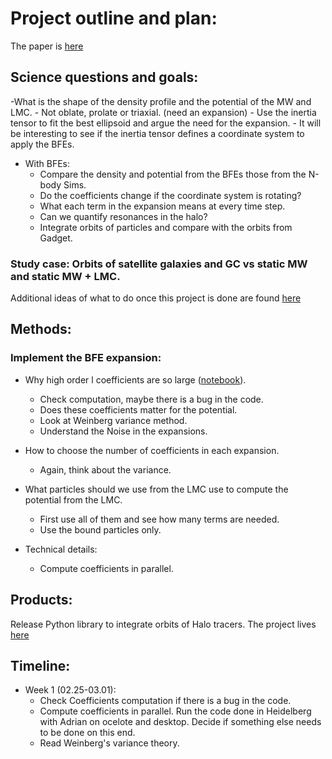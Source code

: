 # Project outline and plan:

The paper is [here](https://github.com/jngaravitoc/MW-LMC-SCF/blob/master/doc/BFE_MWLMC.pdf)


## Science questions and goals:



   -What is the shape of the density profile and the potential of the MW and LMC.
      - Not oblate, prolate or triaxial. (need an expansion)
      - Use the inertia tensor to fit the best ellipsoid and argue the need for the expansion.
      - It will be interesting to see if the inertia tensor defines a coordinate system to apply the BFEs.

   - With BFEs:
      - Compare the density and potential from the BFEs those from the N-body Sims.
      - Do the coefficients change if the coordinate system is rotating?
      - What each term in the expansion means at every time step.
      - Can we quantify resonances in the halo?
      - Integrate orbits of particles and compare with the orbits from Gadget.




### Study case: Orbits of satellite galaxies and GC vs static MW and static MW + LMC.

Additional ideas of what to do once this project is done are found [here](https://github.com/jngaravitoc/MW-LMC-SCF/blob/master/ideas.md)


## Methods:

### Implement the BFE expansion:

 - Why high order l coefficients are so large ([notebook](https://github.com/jngaravitoc/SCF_tools/blob/master/code/computing_coefficients.ipynb)).
    - Check computation, maybe there is a bug in the code.
    - Does these coefficients matter for the potential.
    - Look at Weinberg variance method.
    - Understand the Noise in the expansions.
    
 - How to choose the number of coefficients in each expansion.
    - Again, think about the variance.
    
 - What particles should we use from the LMC use to compute the potential from the LMC.
    - First use all of them and see how many terms are needed.
    - Use the bound particles only.

 - Technical details:
    - Compute coefficients in parallel. 

## Products:

Release Python library to integrate orbits of Halo tracers.
The project lives [here](https://github.com/jngaravitoc/BFE_integrator)

## Timeline: 
  - Week 1 (02.25-03.01): 
    - Check Coefficients computation if there is a bug in the code.
    - Compute coefficients in parallel. Run the code done in Heidelberg with Adrian on ocelote and desktop. Decide if something else needs to be done on this end.
    - Read Weinberg's variance theory.
   



